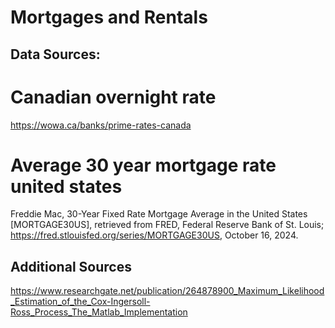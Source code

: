 # Mortgages and Rentals

## Data Sources:
# Canadian overnight rate
https://wowa.ca/banks/prime-rates-canada

# Average 30 year mortgage rate united states
Freddie Mac, 30-Year Fixed Rate Mortgage Average in the United States [MORTGAGE30US], retrieved from FRED, Federal Reserve Bank of St. Louis; https://fred.stlouisfed.org/series/MORTGAGE30US, October 16, 2024. 

## Additional Sources
https://www.researchgate.net/publication/264878900_Maximum_Likelihood_Estimation_of_the_Cox-Ingersoll-Ross_Process_The_Matlab_Implementation

